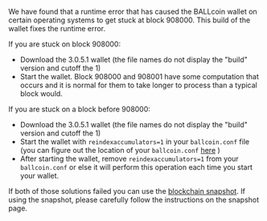 We have found that a runtime error that has caused the BALLcoin wallet on certain operating systems to get stuck at block 908000. This build of the wallet fixes the runtime error.

If you are stuck on block 908000:
- Download the 3.0.5.1 wallet (the file names do not display the "build" version and cutoff the 1)
- Start the wallet. Block 908000 and 908001 have some computation that occurs and it is normal for them to take longer to process than a typical block would.

If you are stuck on a block before 908000:
- Download the 3.0.5.1 wallet (the file names do not display the "build" version and cutoff the 1)
- Start the wallet with `reindexaccumulators=1` in your `ballcoin.conf` file (you can figure out the location of your `ballcoin.conf` [here](https://ballcoin.freshdesk.com/support/solutions/articles/30000004664-where-are-my-wallet-dat-blockchain-and-configuration-conf-files-located-) )
- After starting the wallet, remove `reindexaccumulators=1` from your `ballcoin.conf` or else it will perform this operation each time you start your wallet.

If both of those solutions failed you can use the [blockchain snapshot](http://178.254.23.111/~pub/BALLcoin/Daily-Snapshots-Html/BALLcoin-Daily-Snapshots.html). If using the snapshot, please carefully follow the instructions on the snapshot page.